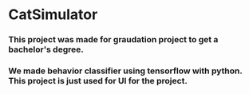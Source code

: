 # CatSimulator
### This project was made for graudation project to get a bachelor's degree.
### We made behavior classifier using tensorflow with python. This project is just used for UI for the project. 
